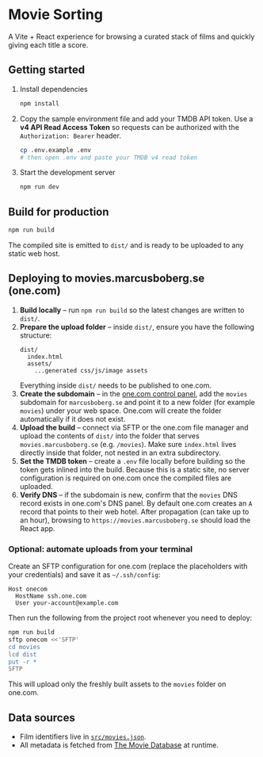 # Movie Sorting

A Vite + React experience for browsing a curated stack of films and quickly giving each title a score.

## Getting started

1. Install dependencies
   ```bash
   npm install
   ```
2. Copy the sample environment file and add your TMDB API token. Use a **v4 API Read Access Token** so requests can be authorized with the `Authorization: Bearer` header.
   ```bash
   cp .env.example .env
   # then open .env and paste your TMDB v4 read token
   ```
3. Start the development server
   ```bash
   npm run dev
   ```

## Build for production

```bash
npm run build
```

The compiled site is emitted to `dist/` and is ready to be uploaded to any static web host.

## Deploying to movies.marcusboberg.se (one.com)

1. **Build locally** – run `npm run build` so the latest changes are written to `dist/`.
2. **Prepare the upload folder** – inside `dist/`, ensure you have the following structure:
   ```
   dist/
     index.html
     assets/
       ...generated css/js/image assets
   ```
   Everything inside `dist/` needs to be published to one.com.
3. **Create the subdomain** – in the [one.com control panel](https://www.one.com/admin/), add the `movies` subdomain for `marcusboberg.se` and point it to a new folder (for example `movies`) under your web space. One.com will create the folder automatically if it does not exist.
4. **Upload the build** – connect via SFTP or the one.com file manager and upload the contents of `dist/` into the folder that serves `movies.marcusboberg.se` (e.g. `/movies`). Make sure `index.html` lives directly inside that folder, not nested in an extra subdirectory.
5. **Set the TMDB token** – create a `.env` file locally before building so the token gets inlined into the build. Because this is a static site, no server configuration is required on one.com once the compiled files are uploaded.
6. **Verify DNS** – if the subdomain is new, confirm that the `movies` DNS record exists in one.com's DNS panel. By default one.com creates an `A` record that points to their web hotel. After propagation (can take up to an hour), browsing to `https://movies.marcusboberg.se` should load the React app.

### Optional: automate uploads from your terminal

Create an SFTP configuration for one.com (replace the placeholders with your credentials) and save it as `~/.ssh/config`:

```
Host onecom
  HostName ssh.one.com
  User your-account@example.com
```

Then run the following from the project root whenever you need to deploy:

```bash
npm run build
sftp onecom <<'SFTP'
cd movies
lcd dist
put -r *
SFTP
```

This will upload only the freshly built assets to the `movies` folder on one.com.

## Data sources

- Film identifiers live in [`src/movies.json`](src/movies.json).
- All metadata is fetched from [The Movie Database](https://www.themoviedb.org/) at runtime.
